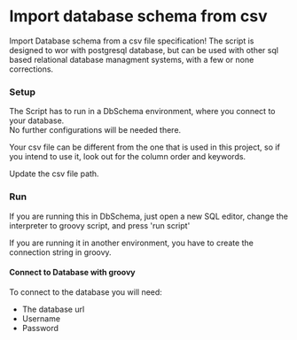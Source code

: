 # Import database schema from csv

Import Database schema from a csv file specification! The script is designed to wor with postgresql database, 
but can be used with other sql based relational database managment systems, with a few or none corrections.

### Setup
The Script has to run in a DbSchema environment, where you connect to your database.  
No further configurations will be needed there.

Your csv file can be different from the one that is used in this project, so if you intend to use it, look out for the column order and keywords.

Update the csv file path.

### Run
If you are running this in DbSchema, just open a new SQL editor, change the interpreter to groovy script, and press 'run script'

If you are running it in another environment, you have to create the connection string in groovy.

#### Connect to Database with groovy
To connect to the database you will need:
- The database url
- Username
- Password